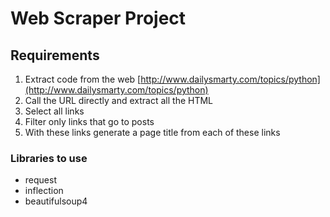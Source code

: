 # Web Scraper Project
## Requirements

1. Extract code from the web [http://www.dailysmarty.com/topics/python](http://www.dailysmarty.com/topics/python)
2. Call the URL directly and extract all the HTML
3. Select all links
4. Filter only links that go to posts
5. With these links generate a page title from each of these links

### Libraries to use

- request
- inflection
- beautifulsoup4